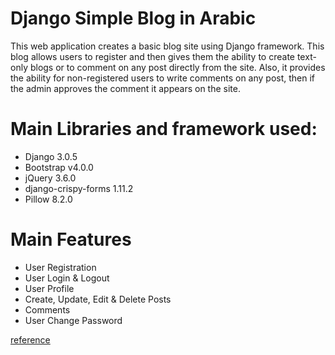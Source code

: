 # Django Simple Blog in Arabic

This web application creates a basic blog site using Django framework. This blog allows users to register and then gives them the ability to create text-only blogs or to comment on any post directly from the site. Also, it provides the ability for non-registered users to write comments on any post, then if the admin approves the comment it appears on the site.

# Main Libraries and framework used:
<ul>
    <li>Django 3.0.5</li>
    <li>Bootstrap v4.0.0</li>
    <li>jQuery 3.6.0</li>
    <li>django-crispy-forms 1.11.2</li>
    <li>Pillow 8.2.0</li>
</ul>


# Main Features

- User Registration
- User Login & Logout
- User Profile
- Create, Update, Edit & Delete Posts
- Comments
- User Change Password

[reference](https://github.com/aabouissa/blog-django-ar)
